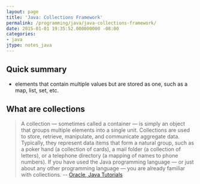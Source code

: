 ```yaml
---
layout: page
title: 'Java: Collections Framework'
permalink: /programming/java/java-collections-framework/
date: 2015-01-01 19:35:52.000000000 -08:00
categories:
- java
jtype: notes_java
---
```


## Quick summary 

* elements that contain multiple values but are stored as one, such as a map, list, set, etc.

## What are collections

> A collection — sometimes called a container — is simply an object that groups multiple elements into a single unit. Collections are used to store, retrieve, manipulate, and communicate aggregate data. Typically, they represent data items that form a natural group, such as a poker hand (a collection of cards), a mail folder (a collection of letters), or a telephone directory (a mapping of names to phone numbers). If you have used the Java programming language — or just about any other programming language — you are already familiar with collections.
> -- [Oracle, Java Tutorials](https://docs.oracle.com/javase/tutorial/collections/intro/index.html)